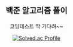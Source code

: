 <div align=center>

## 백준 알고리즘 풀이
코딩테스트 딱 기다려~~

[![Solved.ac Profile](http://mazassumnida.wtf/api/v2/generate_badge?boj=백준아이디)](https://solved.ac/hj3175791/)

</div>
